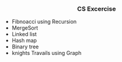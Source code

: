 <h3 align="center">CS Excercise</h3>

<!-- ABOUT THE PROJECT -->
<ul>
    <li>Fibnoacci using Recursion</li>
    <li>MergeSort</li>
    <li>Linked list</li>
    <li>Hash map</li>
    <li>Binary tree</li>
    <li>knights Travails using Graph</li>
</ul>
